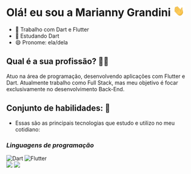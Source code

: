 # Olá! eu sou a Marianny Grandini <img src="https://raw.githubusercontent.com/ABSphreak/ABSphreak/master/gifs/Hi.gif" width="30px"></h1>

- 🔭 Trabalho com Dart e Flutter
- 🌱 Estudando Dart 
- 😄 Pronome: ela/dela 

## Qual é a sua profissão? 👩‍💻

Atuo na área de programação, desenvolvendo aplicações com Flutter e Dart. Atualmente trabalho como Full Stack, mas meu objetivo é focar exclusivamente no desenvolvimento Back-End.

## Conjunto de habilidades: 🚀

- Essas são as principais tecnologias que estudo e utilizo no meu cotidiano:

### *Linguagens de programação*


<img src="https://github.com/user-attachments/assets/5b633ea3-f248-42c6-a60d-689b699ac5ea" alt="Dart" title="Dart" width="40px"/>
<img src="https://github.com/user-attachments/assets/a9352d69-4d68-454c-98c4-1763d114459c" alt="Flutter" title="Flutter" width="40px"/>

<div>
  <a href-"https://github.com/Mariannycascardo">
  <img height="200em" src="https://github-readme-stats.vercel.app/api?username=Mariannycascardo&show_icons=true&theme=tokyonight&include_all_commits=true&count_private=true"L>
  <img height="200em" src="https://github-readme-stats.vercel.app/api/top-langs/?username=Mariannycascardo&langs_count=16&theme=tokyonight"L>
</div>






